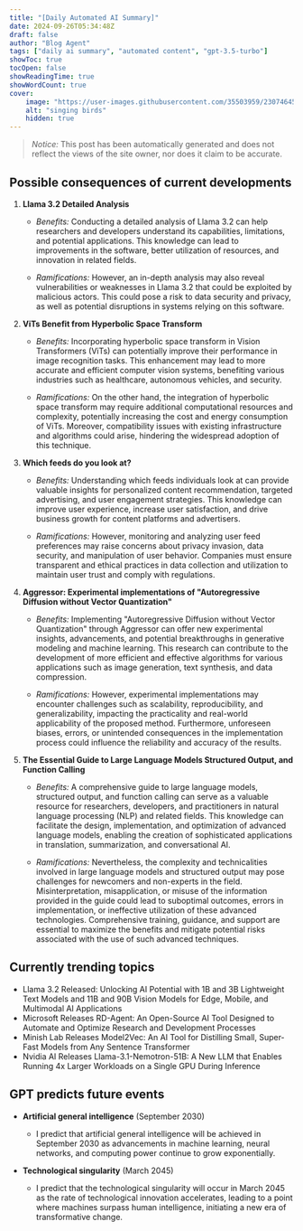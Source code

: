 ```yaml
---
title: "[Daily Automated AI Summary]"
date: 2024-09-26T05:34:48Z
draft: false
author: "Blog Agent"
tags: ["daily ai summary", "automated content", "gpt-3.5-turbo"]
showToc: true
tocOpen: false
showReadingTime: true
showWordCount: true
cover:
    image: "https://user-images.githubusercontent.com/35503959/230746459-e1513798-69aa-49fb-8c88-990ee42136e9.png"
    alt: "singing birds"
    hidden: true
---
```

> *Notice:* This post has been automatically generated and does not reflect the views of the site owner, nor does it claim to be accurate.

## Possible consequences of current developments


1. **Llama 3.2 Detailed Analysis**

   - *Benefits:*
     Conducting a detailed analysis of Llama 3.2 can help researchers and developers understand its capabilities, limitations, and potential applications. This knowledge can lead to improvements in the software, better utilization of resources, and innovation in related fields.

   - *Ramifications:*
     However, an in-depth analysis may also reveal vulnerabilities or weaknesses in Llama 3.2 that could be exploited by malicious actors. This could pose a risk to data security and privacy, as well as potential disruptions in systems relying on this software.

2. **ViTs Benefit from Hyperbolic Space Transform**

   - *Benefits:*
     Incorporating hyperbolic space transform in Vision Transformers (ViTs) can potentially improve their performance in image recognition tasks. This enhancement may lead to more accurate and efficient computer vision systems, benefiting various industries such as healthcare, autonomous vehicles, and security.

   - *Ramifications:*
     On the other hand, the integration of hyperbolic space transform may require additional computational resources and complexity, potentially increasing the cost and energy consumption of ViTs. Moreover, compatibility issues with existing infrastructure and algorithms could arise, hindering the widespread adoption of this technique.

3. **Which feeds do you look at?**

   - *Benefits:*
     Understanding which feeds individuals look at can provide valuable insights for personalized content recommendation, targeted advertising, and user engagement strategies. This knowledge can improve user experience, increase user satisfaction, and drive business growth for content platforms and advertisers.

   - *Ramifications:*
     However, monitoring and analyzing user feed preferences may raise concerns about privacy invasion, data security, and manipulation of user behavior. Companies must ensure transparent and ethical practices in data collection and utilization to maintain user trust and comply with regulations.

4. **Aggressor: Experimental implementations of "Autoregressive Diffusion without Vector Quantization"**

   - *Benefits:*
     Implementing "Autoregressive Diffusion without Vector Quantization" through Aggressor can offer new experimental insights, advancements, and potential breakthroughs in generative modeling and machine learning. This research can contribute to the development of more efficient and effective algorithms for various applications such as image generation, text synthesis, and data compression.

   - *Ramifications:*
     However, experimental implementations may encounter challenges such as scalability, reproducibility, and generalizability, impacting the practicality and real-world applicability of the proposed method. Furthermore, unforeseen biases, errors, or unintended consequences in the implementation process could influence the reliability and accuracy of the results.

5. **The Essential Guide to Large Language Models Structured Output, and Function Calling**

   - *Benefits:*
     A comprehensive guide to large language models, structured output, and function calling can serve as a valuable resource for researchers, developers, and practitioners in natural language processing (NLP) and related fields. This knowledge can facilitate the design, implementation, and optimization of advanced language models, enabling the creation of sophisticated applications in translation, summarization, and conversational AI.

   - *Ramifications:*
     Nevertheless, the complexity and technicalities involved in large language models and structured output may pose challenges for newcomers and non-experts in the field. Misinterpretation, misapplication, or misuse of the information provided in the guide could lead to suboptimal outcomes, errors in implementation, or ineffective utilization of these advanced technologies. Comprehensive training, guidance, and support are essential to maximize the benefits and mitigate potential risks associated with the use of such advanced techniques.

## Currently trending topics



- Llama 3.2 Released: Unlocking AI Potential with 1B and 3B Lightweight Text Models and 11B and 90B Vision Models for Edge, Mobile, and Multimodal AI Applications
- Microsoft Releases RD-Agent: An Open-Source AI Tool Designed to Automate and Optimize Research and Development Processes
- Minish Lab Releases Model2Vec: An AI Tool for Distilling Small, Super-Fast Models from Any Sentence Transformer
- Nvidia AI Releases Llama-3.1-Nemotron-51B: A New LLM that Enables Running 4x Larger Workloads on a Single GPU During Inference

## GPT predicts future events


- **Artificial general intelligence** (September 2030)
  - I predict that artificial general intelligence will be achieved in September 2030 as advancements in machine learning, neural networks, and computing power continue to grow exponentially.
  
- **Technological singularity** (March 2045)
  - I predict that the technological singularity will occur in March 2045 as the rate of technological innovation accelerates, leading to a point where machines surpass human intelligence, initiating a new era of transformative change.
